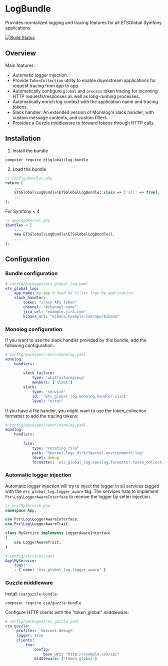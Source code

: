 LogBundle
=========

Provides normalized logging and tracing features for all ETSGlobal Symfony applications.

[![Build Status](https://travis-ci.org/ETSGlobal/LogBundle.svg?branch=master)](https://travis-ci.org/ETSGlobal/LogBundle)

## Overview

Main features:

- Automatic logger injection.
- Provide `TokenCollection` utility to enable downstream applications for request tracing from app to app.
- Automatically configure `global` and `process` token tracing for incoming HTTP requests/responses as well as long-running processes.
- Automatically enrich log context with the application name and tracing tokens. 
- Slack handler: An extended version of Monolog's slack handler, with custom message contents, and custom filters.
- Provides a Guzzle middleware to forward tokens through HTTP calls.

## Installation

1. Install the bundle

```bash
composer require etsglobal/log-bundle
```

2. Load the bundle

```php
// config/Bundles.php
return [
    ...
    ETSGlobal\LogBundle\ETSGlobalLogBundle::class => ['all' => true],
    ...
];
```


For Symfony < 4

```php
// app/AppKernel.php
$bundles = [
    ...
    new ETSGlobal\LogBundle\ETSGlobalLogBundle(),
    ...
];
```

## Configuration

### Bundle configuration

```yaml
# config/packages/ets_global_log.yaml
ets_global_log:
    app_name: my-app # Used to filter logs by application.
    slack_handler:
        token: "slack API token"
        channel: "#channel-name"
        jira_url: "example.jira.com"
        kibana_url: "kibana.example.com/app/kibana"
```

### Monolog configuration

If you want to use the slack handler provided by this bundle, add the following configuration:

```yaml
# config/packages/<env>/monolog.yaml
monolog:
    handlers:
        ...
        slack_failure:
            type: 'whatfailuregroup'
            members: ['slack']
        slack:
            type: 'service'
            id:  'ets_global_log.monolog.handler.slack'
            level: "error"

```

If you have a file handler, you might want to use the token_collection formatter to add the tracing tokens:

```yaml
# config/packages/<env>/monolog.yaml
monolog:
    handlers:
        ...
        file:
            type: "rotating_file"
            path: "%kernel.logs_dir%/%kernel.environment%.log"
            level: debug
            formatter: 'ets_global_log.monolog.formatter.token_collection'
```


### Automatic logger injection

Automatic logger injection will try to inject the logger in all services tagged with the `ets_global_log.logger_aware` tag.
The services hate to implement `Psr\Log\LoggerAwareInterface` to receive the logger by setter injection.

```php
// src/MyService.php
namespace App;

use Psr\Log\LoggerAwareInterface;
use Psr\Log\LoggerAwareTrait;

class MyService implements LoggerAwareInterface
{
    use LoggerAwareTrait;
}
```

```yaml
# config/services.yaml
App\MyService:
    tags:
    - { name: "ets_global_log.logger_aware" }
```

### Guzzle middleware

Install `csa/guzzle-bundle`:

```bash
composer require csa/guzzle-bundle
```

Configure HTTP clients with the "token_global" middleware:

```yaml
# config/packages/cas_guzzle.yaml
csa_guzzle:
     profiler: '%kernel.debug%'
     logger: true
     clients:
         foo:
             config:
                 base_uri: "http://example.com/api"
             middleware: ['token_global']
```
